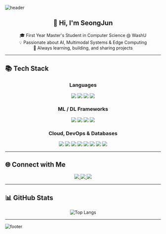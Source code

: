 ![header](https://capsule-render.vercel.app/api?type=waving&color=gradient&height=300&section=header&text=Welcome%20to%20My%20GitHub!&fontSize=70&animation=fadeIn)

<h2 align="center">👋 Hi, I'm SeongJun</h2>
<p align="center">
🎓 First Year Master's Student in Computer Science @ WashU <br/>
💡 Passionate about AI, Multimodal Systems & Edge Computing <br/>
🚀 Always learning, building, and sharing projects
</p>

---

## 📚 Tech Stack

<div align="center">

### Languages
<img src="https://img.shields.io/badge/Python-3776AB?style=flat-square&logo=Python&logoColor=white"/>
<img src="https://img.shields.io/badge/C++-00599C?style=flat-square&logo=cplusplus&logoColor=white"/>
<img src="https://img.shields.io/badge/Java-007396?style=flat-square&logo=java&logoColor=white"/>
<img src="https://img.shields.io/badge/JavaScript-F7DF1E?style=flat-square&logo=javascript&logoColor=black"/>

### ML / DL Frameworks
<img src="https://img.shields.io/badge/PyTorch-EE4C2C?style=flat-square&logo=pytorch&logoColor=white"/>
<img src="https://img.shields.io/badge/TensorFlow-FF6F00?style=flat-square&logo=tensorflow&logoColor=white"/>
<img src="https://img.shields.io/badge/scikit--learn-F7931E?style=flat-square&logo=scikit-learn&logoColor=white"/>
<img src="https://img.shields.io/badge/Pandas-150458?style=flat-square&logo=pandas&logoColor=white"/>

### Cloud, DevOps & Databases
<img src="https://img.shields.io/badge/MySQL-4479A1?style=flat-square&logo=mysql&logoColor=white"/>
<img src="https://img.shields.io/badge/PostgreSQL-4169E1?style=flat-square&logo=postgresql&logoColor=white"/>
<img src="https://img.shields.io/badge/AWS-232F3E?style=flat-square&logo=amazonaws&logoColor=white"/>
<img src="https://img.shields.io/badge/Amazon%20EC2-FF9900?style=flat-square&logo=amazonec2&logoColor=white"/>
<img src="https://img.shields.io/badge/Amazon%20SageMaker-569A31?style=flat-square&logo=amazonsagemaker&logoColor=white"/>
<img src="https://img.shields.io/badge/Docker-2496ED?style=flat-square&logo=docker&logoColor=white"/>
<img src="https://img.shields.io/badge/Kubernetes-326CE5?style=flat-square&logo=kubernetes&logoColor=white"/>
<img src="https://img.shields.io/badge/TensorRT-76B900?style=flat-square&logo=nvidia&logoColor=white"/>

</div>

---

## 🌐 Connect with Me

<div align="center">
  <a href="www.linkedin.com/in/seongjunkwon">
    <img src="https://img.shields.io/badge/LinkedIn-0A66C2?style=flat&logo=linkedin&logoColor=white" />
  </a>
  <a href="mailto:kwons@wustl.edu">
    <img src="https://img.shields.io/badge/Email-D14836?style=flat&logo=gmail&logoColor=white" />
  </a>
  <a href="https://github.com/ksj1999">
    <img src="https://img.shields.io/badge/GitHub-181717?style=flat&logo=github&logoColor=white" />
  </a>
</div>

---

## 📊 GitHub Stats

<div align="center">

![Top Langs](https://github-readme-stats.vercel.app/api/top-langs/?username=ksj1999&layout=compact&theme=tokyonight)
</div>

---

![footer](https://capsule-render.vercel.app/api?type=waving&color=gradient&height=200&section=footer)
